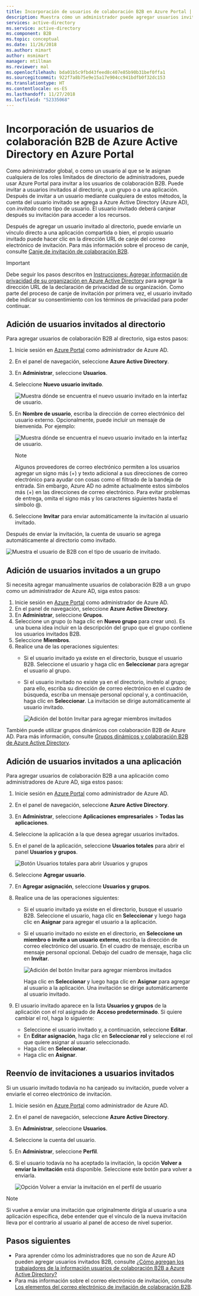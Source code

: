 ```yaml
---
title: Incorporación de usuarios de colaboración B2B en Azure Portal | Microsoft Docs
description: Muestra cómo un administrador puede agregar usuarios invitados a su directorio desde una organización asociada con la colaboración B2B de Azure Active Directory (Azure AD).
services: active-directory
ms.service: active-directory
ms.component: B2B
ms.topic: conceptual
ms.date: 11/26/2018
ms.author: mimart
author: msmimart
manager: mtillman
ms.reviewer: mal
ms.openlocfilehash: bda01b5c9fbd43feed8c407e85b90b31bef0ffa1
ms.sourcegitcommit: 922f7a8b75e9e15a17e904cc941bdfb0f32dc153
ms.translationtype: HT
ms.contentlocale: es-ES
ms.lasthandoff: 11/27/2018
ms.locfileid: "52335068"
---
```

# <a name="add-azure-active-directory-b2b-collaboration-users-in-the-azure-portal"></a>Incorporación de usuarios de colaboración B2B de Azure Active Directory en Azure Portal

Como administrador global, o como un usuario al que se le asignan cualquiera de los roles limitados de directorio de administradores, puede usar Azure Portal para invitar a los usuarios de colaboración B2B. Puede invitar a usuarios invitados al directorio, a un grupo o a una aplicación. Después de invitar a un usuario mediante cualquiera de estos métodos, la cuenta del usuario invitado se agrega a Azure Active Directory (Azure AD), con *invitado* como tipo de usuario. El usuario invitado deberá canjear después su invitación para acceder a los recursos.

Después de agregar un usuario invitado al directorio, puede enviarle un vínculo directo a una aplicación compartida o bien, el propio usuario invitado puede hacer clic en la dirección URL de canje del correo electrónico de invitación. Para más información sobre el proceso de canje, consulte [Canje de invitación de colaboración B2B](redemption-experience.md).

> [!IMPORTANT]
> Debe seguir los pasos descritos en [Instrucciones: Agregar información de privacidad de su organización en Azure Active Directory](https://aka.ms/adprivacystatement) para agregar la dirección URL de la declaración de privacidad de su organización. Como parte del proceso de canje de invitación por primera vez, el usuario invitado debe indicar su consentimiento con los términos de privacidad para poder continuar. 

## <a name="add-guest-users-to-the-directory"></a>Adición de usuarios invitados al directorio

Para agregar usuarios de colaboración B2B al directorio, siga estos pasos:

1. Inicie sesión en [Azure Portal](https://portal.azure.com) como administrador de Azure AD.
2. En el panel de navegación, seleccione **Azure Active Directory**.
3. En **Administrar**, seleccione **Usuarios**.
4. Seleccione **Nuevo usuario invitado**.

   ![Muestra dónde se encuentra el nuevo usuario invitado en la interfaz de usuario.](./media/add-users-administrator/NewGuestUser-Directory.png) 
 
5. En **Nombre de usuario**, escriba la dirección de correo electrónico del usuario externo. Opcionalmente, puede incluir un mensaje de bienvenida. Por ejemplo: 

   ![Muestra dónde se encuentra el nuevo usuario invitado en la interfaz de usuario.](./media/add-users-administrator/InviteGuest.png) 

    > [!NOTE]
    > Algunos proveedores de correo electrónico permiten a los usuarios agregar un signo más (+) y texto adicional a sus direcciones de correo electrónico para ayudar con cosas como el filtrado de la bandeja de entrada. Sin embargo, Azure AD no admite actualmente estos símbolos más (+) en las direcciones de correo electrónico. Para evitar problemas de entrega, omita el signo más y los caracteres siguientes hasta el símbolo @.

6. Seleccione **Invitar** para enviar automáticamente la invitación al usuario invitado. 
 
Después de enviar la invitación, la cuenta de usuario se agrega automáticamente al directorio como invitado.


![Muestra el usuario de B2B con el tipo de usuario de invitado.](./media/add-users-administrator/GuestUserType.png)  

## <a name="add-guest-users-to-a-group"></a>Adición de usuarios invitados a un grupo
Si necesita agregar manualmente usuarios de colaboración B2B a un grupo como un administrador de Azure AD, siga estos pasos:

1. Inicie sesión en [Azure Portal](https://portal.azure.com) como administrador de Azure AD.
2. En el panel de navegación, seleccione **Azure Active Directory**.
3. En **Administrar**, seleccione **Grupos**.
4. Seleccione un grupo (o haga clic en **Nuevo grupo** para crear uno). Es una buena idea incluir en la descripción del grupo que el grupo contiene los usuarios invitados B2B.
5. Seleccione **Miembros**. 
6. Realice una de las operaciones siguientes:
   - Si el usuario invitado ya existe en el directorio, busque el usuario B2B. Seleccione el usuario y haga clic en **Seleccionar** para agregar el usuario al grupo.
   - Si el usuario invitado no existe ya en el directorio, invítelo al grupo; para ello, escriba su dirección de correo electrónico en el cuadro de búsqueda, escriba un mensaje personal opcional y, a continuación, haga clic en **Seleccionar**. La invitación se dirige automáticamente al usuario invitado.
     
     ![Adición del botón Invitar para agregar miembros invitados](./media/add-users-administrator/GroupInvite.png)
   
También puede utilizar grupos dinámicos con colaboración B2B de Azure AD. Para más información, consulte [Grupos dinámicos y colaboración B2B de Azure Active Directory](use-dynamic-groups.md).

## <a name="add-guest-users-to-an-application"></a>Adición de usuarios invitados a una aplicación

Para agregar usuarios de colaboración B2B a una aplicación como administradores de Azure AD, siga estos pasos:

1. Inicie sesión en [Azure Portal](https://portal.azure.com) como administrador de Azure AD.
2. En el panel de navegación, seleccione **Azure Active Directory**.
3. En **Administrar**, seleccione **Aplicaciones empresariales** > **Todas las aplicaciones**.
4. Seleccione la aplicación a la que desea agregar usuarios invitados.
5. En el panel de la aplicación, seleccione **Usuarios totales** para abrir el panel **Usuarios y grupos**.

    ![Botón Usuarios totales para abrir Usuarios y grupos](./media/add-users-administrator/AppUsersAndGroups.png)

6. Seleccione **Agregar usuario**.
7. En **Agregar asignación**, seleccione **Usuarios y grupos**.
8. Realice una de las operaciones siguientes:
   - Si el usuario invitado ya existe en el directorio, busque el usuario B2B. Seleccione el usuario, haga clic en **Seleccionar** y luego haga clic en **Asignar** para agregar el usuario a la aplicación.
   - Si el usuario invitado no existe en el directorio, en **Seleccione un miembro o invite a un usuario externo**, escriba la dirección de correo electrónico del usuario. En el cuadro de mensaje, escriba un mensaje personal opcional. Debajo del cuadro de mensaje, haga clic en **Invitar**.
           
       ![Adición del botón Invitar para agregar miembros invitados](./media/add-users-administrator/AppInviteUsers.png)
   
      Haga clic en **Seleccionar** y luego haga clic en **Asignar** para agregar al usuario a la aplicación. Una invitación se dirige automáticamente al usuario invitado.

9. El usuario invitado aparece en la lista **Usuarios y grupos** de la aplicación con el rol asignado de **Acceso predeterminado**. Si quiere cambiar el rol, haga lo siguiente:
   - Seleccione el usuario invitado y, a continuación, seleccione **Editar**. 
   - En **Editar asignación**, haga clic en **Seleccionar rol** y seleccione el rol que quiere asignar al usuario seleccionado.
   - Haga clic en **Seleccionar**.
   - Haga clic en **Asignar**.
 
## <a name="resend-invitations-to-guest-users"></a>Reenvío de invitaciones a usuarios invitados

Si un usuario invitado todavía no ha canjeado su invitación, puede volver a enviarle el correo electrónico de invitación.

1. Inicie sesión en [Azure Portal](https://portal.azure.com) como administrador de Azure AD.
2. En el panel de navegación, seleccione **Azure Active Directory**.
3. En **Administrar**, seleccione **Usuarios**.
5. Seleccione la cuenta del usuario.
6. En **Administrar**, seleccione **Perfil**.
7. Si el usuario todavía no ha aceptado la invitación, la opción **Volver a enviar la invitación** está disponible. Seleccione este botón para volver a enviarla.

   ![Opción Volver a enviar la invitación en el perfil de usuario](./media/add-users-administrator/Resend-Invitation.png)

> [!NOTE]
> Si vuelve a enviar una invitación que originalmente dirigía al usuario a una aplicación específica, debe entender que el vínculo de la nueva invitación lleva por el contrario al usuario al panel de acceso de nivel superior.

## <a name="next-steps"></a>Pasos siguientes

- Para aprender cómo los administradores que no son de Azure AD pueden agregar usuarios invitados B2B, consulte [¿Cómo agregan los trabajadores de la información usuarios de colaboración B2B a Azure Active Directory?](add-users-information-worker.md)
- Para más información sobre el correo electrónico de invitación, consulte [Los elementos del correo electrónico de invitación de colaboración B2B](invitation-email-elements.md).

